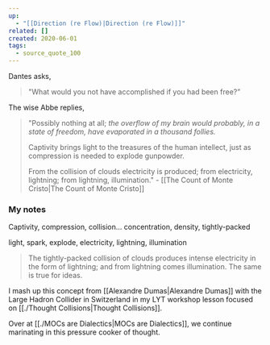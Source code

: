 ```yaml
---
up:
  - "[[Direction (re Flow)|Direction (re Flow)]]"
related: []
created: 2020-06-01
tags:
  - source_quote_100
---
```

Dantes asks, 

> "What would you not have accomplished if you had been free?” 

The wise Abbe replies, 

> "Possibly nothing at all; *the overflow of my brain would probably, in a state of freedom, have evaporated in a thousand follies.* 
> 
> Captivity brings light to the treasures of the human intellect, just as compression is needed to explode gunpowder. 
> 
> From the collision of clouds electricity is produced; from electricity, lightning; from lightning, illumination." - [[The Count of Monte Cristo|The Count of Monte Cristo]]

### My notes
Captivity, compression, collision... concentration, density, tightly-packed

light, spark, explode, electricity, lightning, illumination

> The tightly-packed collision of clouds produces intense electricity in the form of lightning; and from lightning comes illumination. The same is true for ideas. 

I mash up this concept from [[Alexandre Dumas|Alexandre Dumas]] with the Large Hadron Collider in Switzerland in my LYT workshop lesson focused on [[./Thought Collisions|Thought Collisions]].

Over at [[./MOCs are Dialectics|MOCs are Dialectics]], we continue marinating in this pressure cooker of thought.

